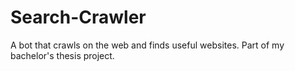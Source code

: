 # Search-Crawler
A bot that crawls on the web and finds useful websites. Part of my bachelor's thesis project.
